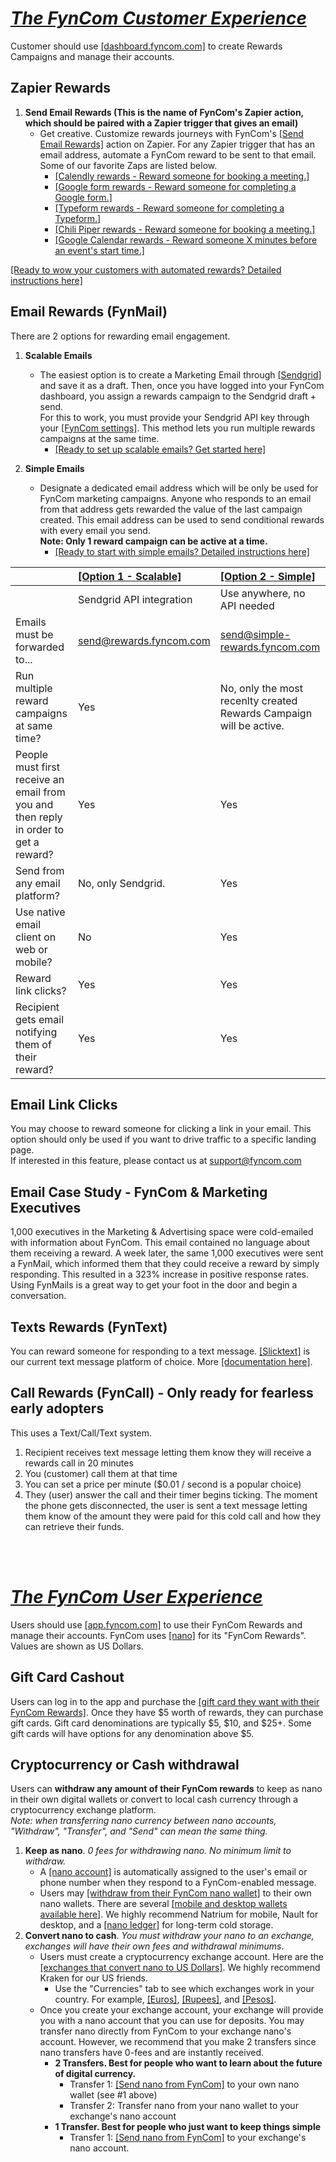 # <u>_The FynCom Customer Experience_</u>
Customer should use <a href="https://dashboard.fyncom.com" target="_blank">[dashboard.fyncom.com]</a> to create Rewards Campaigns and manage their accounts.


## Zapier Rewards

1. **Send Email Rewards (This is the name of FynCom's Zapier action, which should be paired with a Zapier trigger that gives an email)**
   * Get creative. Customize rewards journeys with FynCom's <a href="https://zapier.com/apps/fyncom/integrations" target="_blank">[Send Email Rewards]</a>  action on Zapier. For any Zapier trigger that has an email address, automate a FynCom reward to be sent to that email. <br>
   Some of our favorite Zaps are listed below.
        *  <a href="https://zapier.com/shared/d3b8c380ec3e92855d6160075e243e4fc0cab081" target="_blank">[Calendly rewards - Reward someone for booking a meeting.]</a> 
        *  <a href="https://zapier.com/shared/55aa54da57f69cc482d7aca9238c9aee459c3b22" target="_blank">[Google form rewards - Reward someone for completing a Google form.]</a> 
        *  <a href="https://zapier.com/shared/5605b1ceffcf3fe14d5cdd91717847590d849841" target="_blank">[Typeform rewards - Reward someone for completing a Typeform.]</a> 
        *  <a href="https://zapier.com/shared/a2c7ce97ced1465073c2762f8545fb4edd543efb" target="_blank">[Chili Piper rewards - Reward someone for booking a meeting.]</a> 
        *  <a href="https://zapier.com/shared/612003c2ceabcc70fcad4b2a110e3edaee3dc0b4" target="_blank">[Google Calendar rewards - Reward someone X minutes before an event's start time.]</a> 

<a href="https://www.fyncom.com/zapier-rewards" target="_blank">[Ready to wow your customers with automated rewards? Detailed instructions here]</a>


## Email Rewards (FynMail)

There are 2 options for rewarding email engagement.

1. **Scalable Emails**
   * The easiest option is to create a Marketing Email through <a href="https://sendgrid.com/" target="_blank">[Sendgrid]</a> and save it as a draft. Then, once you have logged into your FynCom dashboard, you assign a rewards campaign to the Sendgrid draft + send. <br>
    For this to work, you must provide your Sendgrid API key through your <a href="https://dashboard.fyncom.com/settings" target="_blank">[FynCom settings]</a>. This method lets you run multiple rewards campaigns at the same time. 
     * <a href="https://www.fyncom.com/email-forwarding-setup-for-instant-rewards-delivery" target="_blank">[Ready to set up scalable emails? Get started here]</a> 

2. **Simple Emails**
   * Designate a dedicated email address which will be only be used for FynCom marketing campaigns. Anyone who responds to an email from that address gets 
    rewarded the value of the last campaign created. This email address can be used to send conditional rewards with every email you send. <br>
**Note: Only 1 reward campaign can be active at a time.**
     * <a href="https://www.fyncom.com/simple-email-rewards-setup" target="_blank">[Ready to start with simple emails? Detailed instructions here]</a> 


|                                                                                      | <a href="https://www.fyncom.com/email-forwarding-setup-for-instant-rewards-delivery" target="_blank">[Option 1 - Scalable]</a>    | <a href="https://www.fyncom.com/simple-email-rewards-setup" target="_blank">[Option 2 - Simple]</a> |
|:-------------------------------------------------------------------------------------|:----------------------------------------------------------------------------------------------------------------------------------|:----------------------------------------------------------------------------------------------------|
|                                                                                      | Sendgrid API integration                                                                                                          | Use anywhere, no API needed                                                                         |
| Emails must be forwarded to...                                                       | send@rewards.fyncom.com                                                                                                           | send@simple-rewards.fyncom.com                                                                      |
| Run multiple reward campaigns at same time?                                          | Yes                                                                                                                               | No, only the most recenlty created Rewards Campaign will be active.                                 |
| People must first receive an email from you and then reply in order to get a reward? | Yes                                                                                                                               | Yes                                                                                                 |
| Send from any email platform?                                                        | No, only Sendgrid.                                                                                                                | Yes                                                                                                 |
| Use native email client on web or mobile?                                            | No                                                                                                                                | Yes                                                                                                 |
| Reward link clicks?                                                                  | Yes                                                                                                                               | Yes                                                                                                 |
| Recipient gets email notifying them of their reward?                                 | Yes                                                                                                                               | Yes                                                                                                 |


## Email Link Clicks

You may choose to reward someone for clicking a link in your email. This option should only be used if you want to drive traffic to a specific landing page. <br>
If interested in this feature, please contact us at support@fyncom.com

## Email Case Study - FynCom &amp; Marketing Executives

1,000 executives in the Marketing &amp; Advertising space were cold-emailed with information about FynCom. This email contained no language about them 
receiving a reward. A week later, the same 1,000 executives were sent a FynMail, which informed them that they could receive a reward by simply responding. 
This resulted in a 323% increase in positive response rates. Using FynMails is a great way to get your foot in the door and begin a conversation.

## Texts Rewards (FynText)

You can reward someone for responding to a text message. <a href="https://www.slicktext.com/" target="_blank">[Slicktext]</a> is our current text message platform of choice. 
More <a href="https://docs.google.com/document/d/1g6aD-PduabC7FffhTBFVFvFJe6detAaC3X18RikApj4/edit?usp=sharing" target="_blank">[documentation here]</a>.

## Call Rewards (FynCall) - Only ready for fearless early adopters

This uses a Text/Call/Text system.

1. Recipient receives text message letting them know they will receive a rewards call in 20 minutes
2. You (customer) call them at that time
3. You can set a price per minute ($0.01 / second is a popular choice)
4. They (user) answer the call and their timer begins ticking. The moment the phone gets disconnected, the user is sent a text message letting them know of 
the amount they were paid for this cold call and how they can retrieve their funds.

<br><br>

# <u>_The FynCom User Experience_</u>
Users should use <a href="https://app.fyncom.com" target="_blank">[app.fyncom.com]</a> to use their FynCom Rewards and manage their accounts. FynCom uses 
<a href="https://nano.org/" target="_blank">[nano]</a> for its "FynCom Rewards". Values are shown as US Dollars.

## Gift Card Cashout

Users can log in to the app and purchase the <a href="https://app.fyncom.com/gift" target="_blank">[gift card they want with their FynCom Rewards]</a>. Once they have $5 worth of rewards, 
they can purchase gift cards. Gift card denominations are typically $5, $10, and $25+. Some gift cards will have options for any denomination above $5.

## Cryptocurrency or Cash withdrawal

Users can **withdraw any amount of their FynCom rewards** to keep as nano in their own digital wallets or convert to local cash currency 
through a cryptocurrency exchange platform. <br> _Note: when transferring nano currency between nano accounts, "Withdraw", "Transfer", and "Send" can mean the same thing._
1. **Keep as nano**. _0 fees for withdrawing nano. No minimum limit to withdraw._
    * A <a href="https://nano.org/" target="_blank">[nano account]</a> is automatically assigned to the user's email or phone number when they respond to a FynCom-enabled message. 
    * Users may <a href="https://app.fyncom.com/wallet" target="_blank">[withdraw from their FynCom nano wallet]</a> to their own nano wallets. There are 
      several <a href="https://hub.nano.org/wallets" target="_blank">[mobile and desktop wallets available here]</a>. We highly recommend Natrium for mobile, Nault for desktop, and a
      <a href="https://www.ledger.com/" target="_blank">[nano ledger]</a> for long-term cold storage.<br>
2. **Convert nano to cash**. _You must withdraw your nano to an exchange, exchanges will have their own fees and withdrawal minimums_.
    * Users must create a cryptocurrency exchange account. Here are the <a href="https://hub.nano.org/trading/allows-withdrawals/99/us-dollar-usd/61" target="_blank">[exchanges that convert nano to US Dollars]</a>.
      We highly recommend Kraken for our US friends.
      * Use the "Currencies" tab to see which exchanges work in your country. For example, <a href="https://hub.nano.org/trading/allows-withdrawals/99/euro-eur/103" target="_blank">[Euros]</a>,
        <a href="https://hub.nano.org/trading/allows-withdrawals/99/indian-rupee-inr/120" target="_blank">[Rupees]</a>, and <a href="https://hub.nano.org/trading/allows-withdrawals/99/mexican-peso-mxn/116" target="_blank">[Pesos]</a>.
    * Once you create your exchange account, your exchange will provide you with a nano account that you can use for deposits. You may transfer nano directly 
      from FynCom to your exchange nano's account. However, we recommend that you make 2 transfers since nano transfers have 0-fees and are instantly received.
        * **2 Transfers. Best for people who want to learn about the future of digital currency.** 
          * Transfer 1: <a href="https://app.fyncom.com/wallet" target="_blank">[Send nano from FynCom]</a> to your own nano wallet (see #1 above)
          * Transfer 2: Transfer nano from your nano wallet to your exchange's nano account
        * **1 Transfer. Best for people who just want to keep things simple**
            * Transfer 1: <a href="https://app.fyncom.com/wallet" target="_blank">[Send nano from FynCom]</a> to your exchange's nano account.
